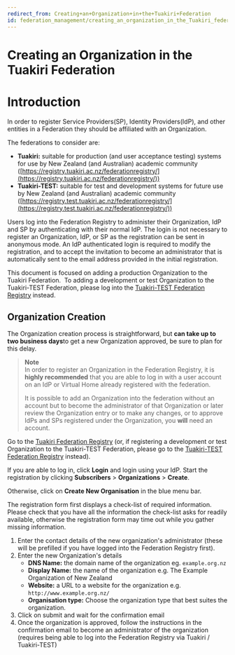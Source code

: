 ```yaml
---
redirect_from: Creating+an+Organization+in+the+Tuakiri+Federation
id: federation_management/creating_an_organization_in_the_Tuakiri_federation
---
```

# Creating an Organization in the Tuakiri Federation

# Introduction

In order to register Service Providers(SP), Identity Providers(IdP), and other entities in a Federation they should be affiliated with an Organization.

The federations to consider are:

*   **Tuakiri:** suitable for production (and user acceptance testing) systems for use by New Zealand (and Australian) academic community ([https://registry.tuakiri.ac.nz/federationregistry/](https://registry.tuakiri.ac.nz/federationregistry/))
*   **Tuakiri-TEST:** suitable for test and development systems for future use by New Zealand (and Australian) academic community ([https://registry.test.tuakiri.ac.nz/federationregistry/](https://registry.test.tuakiri.ac.nz/federationregistry/))

Users log into the Federation Registry to administer their Organization, IdP and SP by authenticating with their normal IdP. The login is not necessary to register an Organization, IdP, or SP as the registration can be sent in anonymous mode. An IdP authenticated login is required to modify the registration, and to accept the invitation to become an administrator that is automatically sent to the email address provided in the initial registration.

This document is focused on adding a production Organization to the Tuakiri Federation.  To adding a development or test Organization to the Tuakiri-TEST Federation, please log into the [Tuakiri-TEST Federation Registry](https://registry.test.tuakiri.ac.nz/federationregistry/) instead.

## Organization Creation

The Organization creation process is straightforward, but **can take up to two business days**to get a new Organization approved, be sure to plan for this delay.

> **Note**  
> In order to register an Organization in the Federation Registry, it is **highly recommended** that you are able to log in with a user account on an IdP or Virtual Home already registered with the federation.
>
> It is possible to add an Organization into the federation without an account but to become the administrator of that Organization or later review the Organization entry or to make any changes, or to approve IdPs and SPs registered under the Organization, you **will** need an account.

Go to the [Tuakiri Federation Registry](https://registry.tuakiri.ac.nz/federationregistry) (or, if registering a development or test Organization to the Tuakiri-TEST Federation, please go to the [Tuakiri-TEST Federation Registry](https://registry.test.tuakiri.ac.nz/federationregistry/) instead).

If you are able to log in, click **Login** and login using your IdP. Start the registration by clicking **Subscribers** > **Organizations** > **Create**.

Otherwise, click on **Create New Organisation** in the blue menu bar.

The registration form first displays a check-list of required information.  Please check that you have all the information the check-list asks for readily available, otherwise the registration form may time out while you gather missing information.

1.  Enter the contact details of the new organization's administrator (these will be prefilled if you have logged into the Federation Registry first).
2.  Enter the new Organization's details
    *   **DNS Name:** the domain name of the organization eg. `example.org.nz`
    *   **Display Name:** the name of the organization e.g. The Example Organization of New Zealand
    *   **Website:** a URL to a website for the organization e.g. `http://www.example.org.nz/`
    *   **Organisation type:** Choose the organization type that best suites the organization.
3.  Click on submit and wait for the confirmation email
4.  Once the organization is approved, follow the instructions in the confirmation email to become an administrator of the organization (requires being able to log into the Federation Registry via Tuakiri / Tuakiri-TEST)
